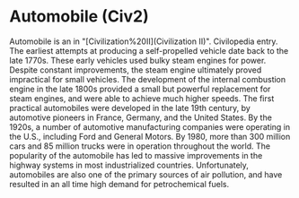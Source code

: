 # Automobile (Civ2)

 Automobile is an in "[Civilization%20II](Civilization II)".
Civilopedia entry.
The earliest attempts at producing a self-propelled vehicle date back to the late 1770s. These early vehicles used bulky steam engines for power. Despite constant improvements, the steam engine ultimately proved impractical for small vehicles. The development of the internal combustion engine in the late 1800s provided a small but powerful replacement for steam engines, and were able to achieve much higher speeds. The first practical automobiles were developed in the late 19th century, by automotive pioneers in France, Germany, and the United States. By the 1920s, a number of automotive manufacturing companies were operating in the U.S., including Ford and General Motors. By 1980, more than 300 million cars and 85 million trucks were in operation throughout the world. The popularity of the automobile has led to massive improvements in the highway systems in most industrialized countries. Unfortunately, automobiles are also one of the primary sources of air pollution, and have resulted in an all time high demand for petrochemical fuels.
